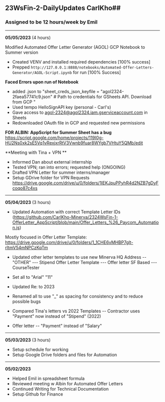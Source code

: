 ## 23WsFin-2-DailyUpdates CarlKho##
### Assigned to be 12 hours/week by Emil ### 
----------------------------------------------------------------
**05/05/2023** (4 hours)

Modified Automated Offer Letter Generator (AGOL) GCP Notebook to Summer version
- Created VENV and installed required dependencies [100% success]
- Prepped `http://127.0.0.1:8888/notebooks/Automated-Offer-Letters-Generator/AGOL-Script.ipynb` for run [100% Success]

**Faced Errors upon run of Notebook**
- added .json to "sheet_creds_json_keyfile = "agol2324-2faea57741c9.json" # Path to credentials for GSheets API. Download from GCP "
- Used tempo HelloSignAPI key (personal - Carl's)
- Gave access to agol-2324@agol2324.iam.gserviceaccount.com in Sheets
- Redownloaded OAuth file in GCP and requested new permissions

**FOR ALBIN: AppScript for Summer Sheet has a bug**
https://script.google.com/home/projects/119I0g-HU2Ns0xk2sE5Vq1vRexjxrRtV3Vwnb9fuar8WYgb7VHtuY5QMb/edit

**Meeting with Tina + VPN **
- Informed Dan about external internship
- Tested VPN; ran into errors; requested help (ONGOING)
- Drafted VPN Letter for summer interns/manager
- Setup GDrive folder for VPN Requests https://drive.google.com/drive/u/0/folders/1IEKJpuPPyhR4d2NZB7gDyFcoqo87c4xs

----------------------------------------------------------------

**05/04/2023** (3 hours)
- Updated Automation with correct Template Letter IDs (https://github.com/CarlKho-Minerva/2324WsFin-1-OfferLetter_AppScript/blob/main/Offer_Letters_%26_Paycom_Automation.js)

Mostly focused in Offer Letter Template: https://drive.google.com/drive/u/0/folders/1_1CHE6vMHBP7glt-rltmV54mNPCzKqTm
- Updated other letter templates to use new Minerva HQ Address
-- "OTHER"
--- Stipend Offer Letter Template
--- Offer letter SF Based
--- CourseTester
- Set all to "Arial" "11" 
- Updated Re: to 2023
- Renamed all to use "_" as spacing for consistency and to reduce possible bugs

- Compared Tina's letters vs 2022 Templates
-- Contractor uses "Payment" now instead of "Stipend" (2022)
- Offer letter
-- "Payment" instead of "Salary"

----------------------------------------------------------------

**05/03/2023** (3 hours)
- Setup schedule for working 
- Setup Google Drive folders and files for Automation

----------------------------------------------------------------

**05/02/2023**
- Helped Emil in spreadsheet formula
- Reviewed meeting w Albin for Automated Offer Letters
- Continued Writing for Technical Documentation
- Setup Github for Finance
